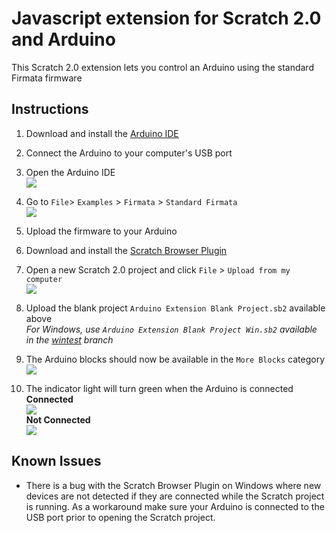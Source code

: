 Javascript extension for Scratch 2.0 and Arduino
==

This Scratch 2.0 extension lets you control an Arduino using the standard Firmata firmware

Instructions
--
1. Download and install the [Arduino IDE](http://arduino.cc)

2. Connect the Arduino to your computer's USB port

3. Open the Arduino IDE 
<br /><img src="http://khanning.github.io/scratch-arduino-extension/images/arduino.png" />

4. Go to ```File```> ```Examples``` > ```Firmata``` > ```Standard Firmata```
<br /><img src="http://khanning.github.io/scratch-arduino-extension/images/firmata.png" />

5. Upload the firmware to your Arduino

6. Download and install the [Scratch Browser Plugin](http://scratch.mit.edu/scratchr2/static/ext/download.html)

7. Open a new Scratch 2.0 project and click ```File``` > ```Upload from my computer```
<br /><img src="http://khanning.github.io/scratch-arduino-extension/images/upload.png" />

8. Upload the blank project ```Arduino Extension Blank Project.sb2``` available above
<br /><i>For Windows, use ```Arduino Extension Blank Project Win.sb2``` available in the [wintest](https://github.com/khanning/scratch-arduino-extension/tree/wintest) branch</i>

9. The Arduino blocks should now be available in the ```More Blocks``` category
<br /><img src="http://khanning.github.io/scratch-arduino-extension/images/moreblocks.png" />

10. The indicator light will turn green when the Arduino is connected
<br /><b>Connected</b>
<br /><img src="http://khanning.github.io/scratch-arduino-extension/images/connected.png" />
<br /><b>Not Connected</b>
<br /><img src="http://khanning.github.io/scratch-arduino-extension/images/disconnected.png" />

Known Issues
--
- There is a bug with the Scratch Browser Plugin on Windows where new devices are not detected if they are connected while the Scratch project is running. As a workaround make sure your Arduino is connected to the USB port prior to opening the Scratch project.
